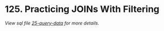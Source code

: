 # 125. Practicing JOINs With Filtering

_View sql file [25-query-data](./sql/25-query-data.sql) for more details._
